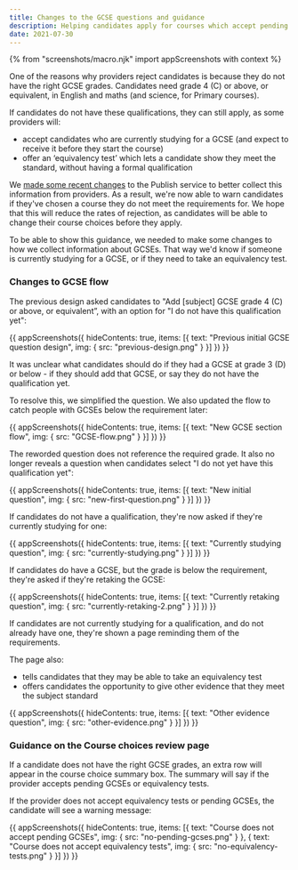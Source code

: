 ```yaml
---
title: Changes to the GCSE questions and guidance
description: Helping candidates apply for courses which accept pending GCSEs or equivalency tests
date: 2021-07-30
---
```


{% from "screenshots/macro.njk" import appScreenshots with context %}


One of the reasons why providers reject candidates is because they do not have the right GCSE grades. Candidates need grade 4 (C&#8203;) or above, or equivalent, in English and maths (and science, for Primary courses).

If candidates do not have these qualifications, they can still apply, as some providers will:

*  accept candidates who are currently studying for a GCSE (and expect to receive it before they start the course)
* offer an ‘equivalency test’ which lets a candidate show they meet the standard, without having a formal qualification

We [made some recent changes](/publish-teacher-training-courses/pending-gcses-equivalency-tests/) to the Publish service to better collect this information from providers. As a result, we're now able to warn candidates if they've chosen a course they do not meet the requirements for. We hope that this will reduce the rates of rejection, as candidates will be able to change their course choices before they apply.

To be able to show this guidance, we needed to make some changes to how we collect information about GCSEs. That way we'd know if someone is currently studying for a GCSE, or if they need to take an equivalency test.

### Changes to GCSE flow

The previous design asked candidates to "Add [subject] GCSE grade 4 (C&#8203;) or above, or equivalent”, with an option for "I do not have this qualification yet":

{{ appScreenshots({
  hideContents: true,
  items: [{
    text: "Previous initial GCSE question design",
    img: {
      src: "previous-design.png"
    }
  }]
}) }}

It was unclear what candidates should do if they had a GCSE at grade 3 (D) or below - if they should add that GCSE, or say they do not have the qualification yet.

To resolve this, we simplified the question. We also updated the flow to catch people with GCSEs below the requirement later:

{{ appScreenshots({
  hideContents: true,
  items: [{
    text: "New GCSE section flow",
    img: {
      src: "GCSE-flow.png"
    }
  }]
}) }}

The reworded question does not reference the required grade. It also no longer reveals a question when candidates select "I do not yet have this qualification yet":

{{ appScreenshots({
  hideContents: true,
  items: [{
    text: "New initial question",
    img: {
      src: "new-first-question.png"
    }
  }]
}) }}

If candidates do not have a qualification, they're now asked if they're currently studying for one:

{{ appScreenshots({
  hideContents: true,
  items: [{
    text: "Currently studying question",
    img: {
      src: "currently-studying.png"
    }
  }]
}) }}

If candidates do have a GCSE, but the grade is below the requirement, they're asked if they're retaking the GCSE:

{{ appScreenshots({
  hideContents: true,
  items: [{
    text: "Currently retaking question",
    img: {
      src: "currently-retaking-2.png"
    }
  }]
}) }}

If candidates are not currently studying for a qualification, and do not already have one, they're shown a page reminding them of the requirements.

The page also:

*  tells candidates that they may be able to take an equivalency test
*  offers candidates the opportunity to give other evidence that they meet the subject standard

{{ appScreenshots({
  hideContents: true,
  items: [{
    text: "Other evidence question",
    img: {
      src: "other-evidence.png"
    }
  }]
}) }}

### Guidance on the Course choices review page

If a candidate does not have the right GCSE grades, an extra row will appear in the course choice summary box. The summary will say if the provider accepts pending GCSEs or equivalency tests.

If the provider does not accept equivalency tests or pending GCSEs, the candidate will see a warning message:

{{ appScreenshots({
  hideContents: true,
  items: [{
    text: "Course does not accept pending GCSEs",
    img: {
      src: "no-pending-gcses.png"
    }
  },
  {
    text: "Course does not accept equivalency tests",
    img: {
      src: "no-equivalency-tests.png"
    }
  }]
}) }}
